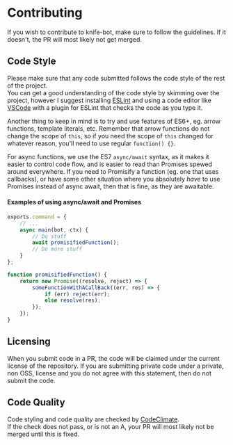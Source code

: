 # Contributing
If you wish to contribute to knife-bot, make sure to follow the guidelines. If it doesn't, the PR will most likely not get merged.

## Code Style
Please make sure that any code submitted follows the code style of the rest of the project.  
You can get a good understanding of the code style by skimming over the project, however I suggest installing [ESLint](http://eslint.org) and using a code editor like [VSCode](https://code.visualstudio.com) with a plugin for ESLint that checks the code as you type it.

Another thing to keep in mind is to try and use features of ES6+, eg. arrow functions, template literals, etc. Remember that arrow functions do not change the scope of `this`, so if you need the scope of `this` changed for whatever reason, you'll need to use regular `function() {}`.

For async functions, we use the ES7 `async/await` syntax, as it makes it easier to control code flow, and is easier to read than Promises spewed around everywhere. If you need to Promisify a function (eg. one that uses callbacks), or have some other situation where you absolutely *have* to use Promises instead of async await, then that is fine, as they are awaitable.

#### Examples of using async/await and Promises
```js
exports.command = {
    // ...
    async main(bot, ctx) {
        // Do stuff
        await promisifiedFunction();
        // Do more stuff
    }
};

function promisifiedFunction() {
    return new Promise((resolve, reject) => {
        someFunctionWithACallBack((err, res) => {
            if (err) reject(err);
            else resolve(res);
        });
    });
}
```

## Licensing
When you submit code in a PR, the code will be claimed under the current license of the repository. If you are submitting private code under a private, non OSS, license and you do not agree with this statement, then do not submit the code.

## Code Quality
Code styling and code quality are checked by [CodeClimate](https://codeclimate.com/github/Ovyerus/knife-bot).  
If the check does not pass, or is not an A, your PR will most likely not be merged until this is fixed.